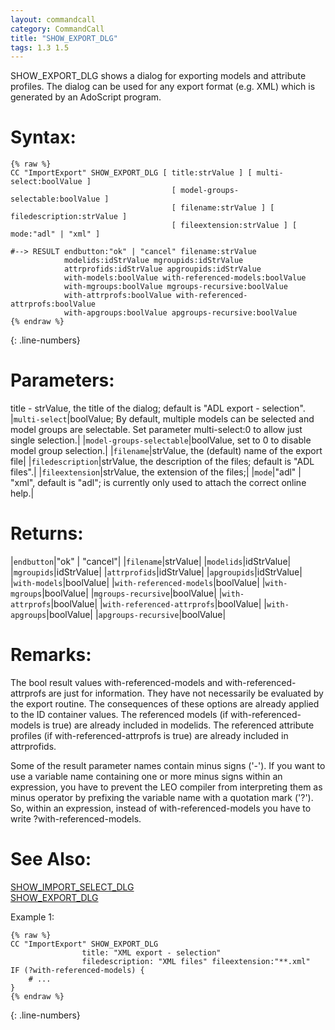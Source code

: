 ```yaml
---
layout: commandcall
category: CommandCall
title: "SHOW_EXPORT_DLG"
tags: 1.3 1.5
---
```


SHOW_EXPORT_DLG shows a dialog for exporting models and attribute profiles. The dialog can be used for any export format (e.g. XML) which is generated by an AdoScript program.

# Syntax:  

```adoscript
{% raw %}
CC "ImportExport" SHOW_EXPORT_DLG [ title:strValue ] [ multi-select:boolValue ] 
									[ model-groups-selectable:boolValue ] 
									[ filename:strValue ] [ filedescription:strValue ]
									[ fileextension:strValue ] [ mode:"adl" | "xml" ] 

#--> RESULT endbutton:"ok" | "cancel" filename:strValue
			modelids:idStrValue mgroupids:idStrValue
			attrprofids:idStrValue apgroupids:idStrValue 
			with-models:boolValue with-referenced-models:boolValue 
			with-mgroups:boolValue mgroups-recursive:boolValue
			with-attrprofs:boolValue with-referenced-attrprofs:boolValue
			with-apgroups:boolValue apgroups-recursive:boolValue							
{% endraw %}
```
{: .line-numbers}

# Parameters:  

title - strValue, the title of the dialog; default is "ADL export - selection".
|`multi-select`|boolValue; By default, multiple models can be selected and model groups are selectable. Set parameter multi-select:0 to allow just single selection.|
|`model-groups-selectable`|boolValue, set to 0 to disable model group selection.|
|`filename`|strValue, the (default) name of the export file|
|`filedescription`|strValue, the description of the files; default is "ADL files".|
|`fileextension`|strValue, the extension of the files;|
|`mode`|"adl" | "xml", default is "adl"; is currently only used to attach the correct online help.|

# Returns:  

|`endbutton`|"ok" | "cancel"|
|`filename`|strValue|
|`modelids`|idStrValue|
|`mgroupids`|idStrValue|
|`attrprofids`|idStrValue|
|`apgroupids`|idStrValue|
|`with-models`|boolValue|
|`with-referenced-models`|boolValue|
|`with-mgroups`|boolValue|
|`mgroups-recursive`|boolValue|
|`with-attrprofs`|boolValue|
|`with-referenced-attrprofs`|boolValue|
|`with-apgroups`|boolValue|
|`apgroups-recursive`|boolValue|

# Remarks:

The bool result values with-referenced-models and with-referenced-attrprofs are just for information. They have not necessarily be evaluated by the export routine. The consequences of these options are already applied to the ID container values. The referenced models (if with-referenced-models is true) are already included in modelids. The referenced attribute profiles (if with-referenced-attrprofs is true) are already included in attrprofids.

Some of the result parameter names contain minus signs ('-'). If you want to use a variable name containing one or more minus signs within an expression, you have to prevent the LEO compiler from interpreting them as minus operator by prefixing the variable name with a quotation mark ('?'). So, within an expression, instead of with-referenced-models you have to write ?with-referenced-models.

# See Also:  

[SHOW_IMPORT_SELECT_DLG](show_import_select_dlg.html "SHOW_IMPORT_SELECT_DLG")  
[SHOW_EXPORT_DLG](show_export_dlg.html "SHOW_EXPORT_DLG")  


Example 1:

```adoscript
{% raw %}
CC "ImportExport" SHOW_EXPORT_DLG
				title: "XML export - selection"
				filedescription: "XML files" fileextension:"**.xml"
IF (?with-referenced-models) {
    # ...
}
{% endraw %}
```
{: .line-numbers}


